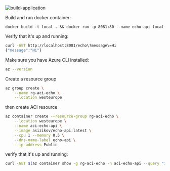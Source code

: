 ![build-application](https://github.com/asizikov/aci-echo/workflows/build-application/badge.svg)

Build and run docker container: 

`docker build -t local . && docker run -p 8081:80 --name echo-api local  `

Verify that it's up and running:

```bash
curl -GET http://localhost:8081/echo\?message\=Hi
{"message":"Hi"}
```

Make sure you have Azure CLI installed: 

```bash
az --version
```

Create a resource group

```bash
az group create \
    --name rg-aci-echo \
    --location westeurope
```
then create ACI resource
```bash
az container create --resource-group rg-aci-echo \
    --location westeurope \
    --name aci-echo-api \
    --image asizikov/echo-api:latest \
    --cpu 1 --memory 0.5 \
    --dns-name-label echo-api \
    --ip-address Public
```

verify that it's up and running: 

```bash
curl -GET $(az container show -g rg-aci-echo -n aci-echo-api --query "ipAddress.fqdn" -o tsv)/echo\?message\=Hi
```
